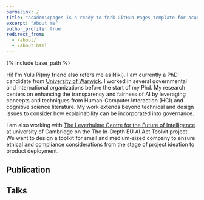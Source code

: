 ```yaml
---
permalink: /
title: "academicpages is a ready-to-fork GitHub Pages template for academic personal websites"
excerpt: "About me"
author_profile: true
redirect_from: 
  - /about/
  - /about.html
---
```

{% include base_path %}

Hi! I’m Yulu Pi(my friend also refers me as Niki). I am currently a PhD candidate from [University of Warwick](https://warwick.ac.uk/fac/cross_fac/cim/people/yulu-pi/). I worked in several governmental and international organizations before the start of my Phd.  My research centers on enhancing the transparency and fairness of AI by leveraging concepts and techniques from Human-Computer Interaction (HCI) and cognitive science literature. My work extends beyond technical and design issues to consider how explainability can be incorporated into governance.

I am also working with [The Leverhulme Centre for the Future of Intelligence](http://lcfi.ac.uk/people/yulu-pi/) at university of Cambridge on the The In-Depth EU AI Act Toolkit project. We want to design a toolkit for small and medium-sized company to ensure ethical and compliance considerations from the stage of project ideation to product deployment. 


## Publication

## Talks
